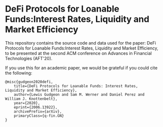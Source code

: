 # DeFi Protocols for Loanable Funds:Interest Rates, Liquidity and Market Efficiency

This repository contains the source code and data used for the paper: DeFi Protocols for Loanable Funds:Interest Rates, Liquidity and Market Efficiency, to be presented at the second ACM conference on Advances in Financial Technologies (AFT'20).

If you use this for an academic paper, we would be grateful if you could cite the following:

```
@misc{gudgeon2020defi,
    title={DeFi Protocols for Loanable Funds: Interest Rates, Liquidity and Market Efficiency},
    author={Lewis Gudgeon and Sam M. Werner and Daniel Perez and William J. Knottenbelt},
    year={2020},
    eprint={2006.13922},
    archivePrefix={arXiv},
    primaryClass={q-fin.GN}
}
```
